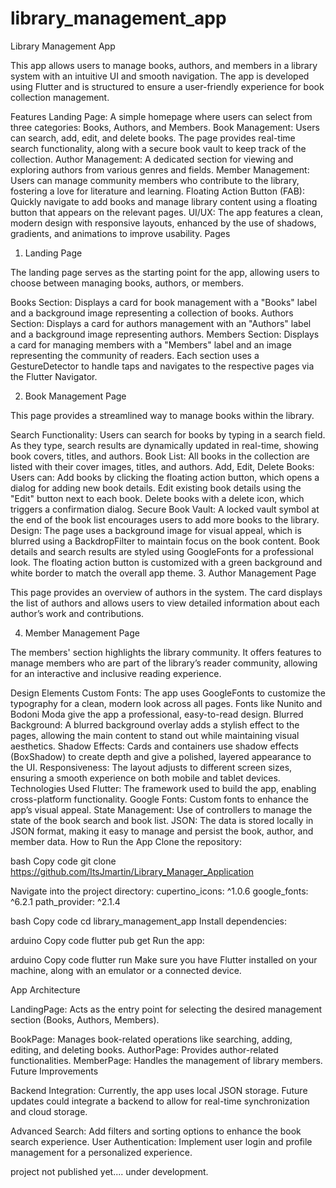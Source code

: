 # library_management_app


Library Management App


This app allows users to manage books, authors, and members in a library system with an intuitive UI and smooth navigation. The app is developed using Flutter and is structured to ensure a user-friendly experience for book collection management.

Features
Landing Page: A simple homepage where users can select from three categories: Books, Authors, and Members.
Book Management: Users can search, add, edit, and delete books. The page provides real-time search functionality, along with a secure book vault to keep track of the collection.
Author Management: A dedicated section for viewing and exploring authors from various genres and fields.
Member Management: Users can manage community members who contribute to the library, fostering a love for literature and learning.
Floating Action Button (FAB): Quickly navigate to add books and manage library content using a floating button that appears on the relevant pages.
UI/UX: The app features a clean, modern design with responsive layouts, enhanced by the use of shadows, gradients, and animations to improve usability.
Pages

1. Landing Page

The landing page serves as the starting point for the app, allowing users to choose between managing books, authors, or members.

Books Section: Displays a card for book management with a "Books" label and a background image representing a collection of books.
Authors Section: Displays a card for authors management with an "Authors" label and a background image representing authors.
Members Section: Displays a card for managing members with a "Members" label and an image representing the community of readers.
Each section uses a GestureDetector to handle taps and navigates to the respective pages via the Flutter Navigator.

2. Book Management Page

This page provides a streamlined way to manage books within the library.

Search Functionality: Users can search for books by typing in a search field. As they type, search results are dynamically updated in real-time, showing book covers, titles, and authors.
Book List: All books in the collection are listed with their cover images, titles, and authors.
Add, Edit, Delete Books: Users can:
Add books by clicking the floating action button, which opens a dialog for adding new book details.
Edit existing book details using the "Edit" button next to each book.
Delete books with a delete icon, which triggers a confirmation dialog.
Secure Book Vault: A locked vault symbol at the end of the book list encourages users to add more books to the library.
Design:
The page uses a background image for visual appeal, which is blurred using a BackdropFilter to maintain focus on the book content.
Book details and search results are styled using GoogleFonts for a professional look.
The floating action button is customized with a green background and white border to match the overall app theme.
3. Author Management Page

This page provides an overview of authors in the system. The card displays the list of authors and allows users to view detailed information about each author’s work and contributions.

4. Member Management Page

The members' section highlights the library community. It offers features to manage members who are part of the library’s reader community, allowing for an interactive and inclusive reading experience.

Design Elements
Custom Fonts: The app uses GoogleFonts to customize the typography for a clean, modern look across all pages. Fonts like Nunito and Bodoni Moda give the app a professional, easy-to-read design.
Blurred Background: A blurred background overlay adds a stylish effect to the pages, allowing the main content to stand out while maintaining visual aesthetics.
Shadow Effects: Cards and containers use shadow effects (BoxShadow) to create depth and give a polished, layered appearance to the UI.
Responsiveness: The layout adjusts to different screen sizes, ensuring a smooth experience on both mobile and tablet devices.
Technologies Used
Flutter: The framework used to build the app, enabling cross-platform functionality.
Google Fonts: Custom fonts to enhance the app’s visual appeal.
State Management: Use of controllers to manage the state of the book search and book list.
JSON: The data is stored locally in JSON format, making it easy to manage and persist the book, author, and member data.
How to Run the App
Clone the repository:

bash
Copy code
git clone <https://github.com/ItsJmartin/Library_Manager_Application>


Navigate into the project directory:
  cupertino_icons: ^1.0.6
  google_fonts: ^6.2.1
  path_provider: ^2.1.4


bash
Copy code
cd library_management_app
Install dependencies:

arduino
Copy code
flutter pub get
Run the app:

arduino
Copy code
flutter run
Make sure you have Flutter installed on your machine, along with an emulator or a connected device.

App Architecture

LandingPage: Acts as the entry point for selecting the desired management section (Books, Authors, Members).

BookPage: Manages book-related operations like searching, adding, editing, and deleting books.
AuthorPage: Provides author-related functionalities.
MemberPage: Handles the management of library members.
Future Improvements

Backend Integration: Currently, the app uses local JSON storage. Future updates could integrate a backend to allow for real-time synchronization and cloud storage.

Advanced Search: Add filters and sorting options to enhance the book search experience.
User Authentication: Implement user login and profile management for a personalized experience.

project not published yet.... under development.
